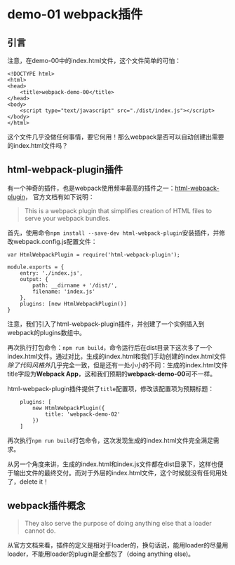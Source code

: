 # demo-01 webpack插件

## 引言

注意，在demo-00中的index.html文件，这个文件简单的可怕：

```
<!DOCTYPE html>
<html>
<head>
    <title>webpack-demo-00</title>
</head>
<body>
    <script type="text/javascript" src="./dist/index.js"></script>
</body>
</html>
```

这个文件几乎没做任何事情，要它何用！那么webpack是否可以自动创建出需要的index.html文件吗？

## html-webpack-plugin插件

有一个神奇的插件，也是webpack使用频率最高的插件之一：[html-webpack-plugin](https://www.npmjs.com/package/html-webpack-plugin)， 官方文档有如下说明：

> This is a webpack plugin that simplifies creation of HTML files to serve your webpack bundles.

首先，使用命令`npm install --save-dev html-webpack-plugin`安装插件，并修改webpack.config.js配置文件：

```
var HtmlWebpackPlugin = require('html-webpack-plugin');

module.exports = {
    entry: './index.js',
    output: {
        path: __dirname + '/dist/',
        filename: 'index.js'
    },
    plugins: [new HtmlWebpackPlugin()]
}
```

注意，我们引入了html-webpack-plugin插件，并创建了一个实例插入到webpack的plugins数组中。

再次执行打包命令：`npm run build`，命令运行后在dist目录下这次多了一个index.html文件。通过对比，生成的index.html和我们手动创建的index.html文件*除了代码风格外*几乎完全一致，但是还有一处小小的不同：生成的index.html文件title字段为**Webpack App**，这和我们预期的**webpack-demo-00**可不一样。

html-webpack-plugin插件提供了`title`配置项，修改该配置项为预期标题：

```
    plugins: [
        new HtmlWebpackPlugin({
            title: 'webpack-demo-02'
        })
    ]
```

再次执行`npm run build`打包命令，这次发现生成的index.html文件完全满足需求。

从另一个角度来讲，生成的index.html和index.js文件都在dist目录下，这样也便于输出文件的最终交付。而对于外层的index.html文件，这个时候就没有任何用处了，delete it！

## webpack插件概念

> They also serve the purpose of doing anything else that a loader cannot do.

从官方文档来看，插件的定义是相对于loader的，换句话说，能用loader的尽量用loader，不能用loader的plugin是全都包了（doing anything else)。
